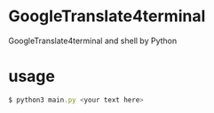 # GoogleTranslate4terminal
GoogleTranslate4terminal and shell by Python

# usage

```js
$ python3 main.py <your text here>
```

